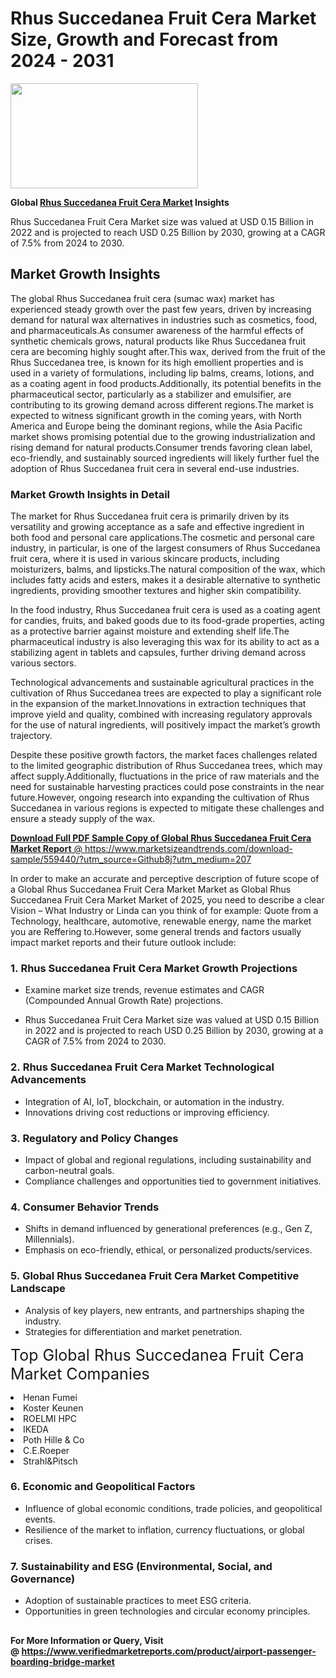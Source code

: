 <H1>Rhus Succedanea Fruit Cera Market Size, Growth and Forecast from 2024 - 2031</H1><img class="aligncenter size-medium wp-image-584254" src="https://thirdeyenews.in/wp-content/uploads/2024/09/Global-Market-Research-300x168.jpeg" alt="" width="300" height="168" /><p><strong>Global&nbsp;<a href="https://www.marketsizeandtrends.com/download-sample/559440/?utm_source=Github8j?utm_medium=207">Rhus Succedanea Fruit Cera Market</a> Insights</strong></p><p>Rhus Succedanea Fruit Cera Market size was valued at USD 0.15 Billion in 2022 and is projected to reach USD 0.25 Billion by 2030, growing at a CAGR of 7.5% from 2024 to 2030.</p><p><h2>Market Growth Insights</h2> <p>The global Rhus Succedanea fruit cera (sumac wax) market has experienced steady growth over the past few years, driven by increasing demand for natural wax alternatives in industries such as cosmetics, food, and pharmaceuticals.As consumer awareness of the harmful effects of synthetic chemicals grows, natural products like Rhus Succedanea fruit cera are becoming highly sought after.This wax, derived from the fruit of the Rhus Succedanea tree, is known for its high emollient properties and is used in a variety of formulations, including lip balms, creams, lotions, and as a coating agent in food products.Additionally, its potential benefits in the pharmaceutical sector, particularly as a stabilizer and emulsifier, are contributing to its growing demand across different regions.The market is expected to witness significant growth in the coming years, with North America and Europe being the dominant regions, while the Asia Pacific market shows promising potential due to the growing industrialization and rising demand for natural products.Consumer trends favoring clean label, eco-friendly, and sustainably sourced ingredients will likely further fuel the adoption of Rhus Succedanea fruit cera in several end-use industries.</p> <p><a href="#"></a></p> <h3>Market Growth Insights in Detail</h3> <p>The market for Rhus Succedanea fruit cera is primarily driven by its versatility and growing acceptance as a safe and effective ingredient in both food and personal care applications.The cosmetic and personal care industry, in particular, is one of the largest consumers of Rhus Succedanea fruit cera, where it is used in various skincare products, including moisturizers, balms, and lipsticks.The natural composition of the wax, which includes fatty acids and esters, makes it a desirable alternative to synthetic ingredients, providing smoother textures and higher skin compatibility.</p> <p>In the food industry, Rhus Succedanea fruit cera is used as a coating agent for candies, fruits, and baked goods due to its food-grade properties, acting as a protective barrier against moisture and extending shelf life.The pharmaceutical industry is also leveraging this wax for its ability to act as a stabilizing agent in tablets and capsules, further driving demand across various sectors.</p> <p>Technological advancements and sustainable agricultural practices in the cultivation of Rhus Succedanea trees are expected to play a significant role in the expansion of the market.Innovations in extraction techniques that improve yield and quality, combined with increasing regulatory approvals for the use of natural ingredients, will positively impact the market’s growth trajectory.</p> <p>Despite these positive growth factors, the market faces challenges related to the limited geographic distribution of Rhus Succedanea trees, which may affect supply.Additionally, fluctuations in the price of raw materials and the need for sustainable harvesting practices could pose constraints in the near future.However, ongoing research into expanding the cultivation of Rhus Succedanea in various regions is expected to mitigate these challenges and ensure a steady supply of the wax.</p> <p><a href="#"></p><p><span class=""><strong>Download Full PDF Sample Copy of Global Rhus Succedanea Fruit Cera Market Report</strong> @ <a href="https://www.marketsizeandtrends.com/download-sample/559440/?utm_source=Github8j?utm_medium=207" target="_blank">https://www.marketsizeandtrends.com/download-sample/559440/?utm_source=Github8j?utm_medium=207</a></span></p><p>In order to make an accurate and perceptive description of future scope of a Global&nbsp;Rhus Succedanea Fruit Cera Market Market as Global&nbsp;Rhus Succedanea Fruit Cera Market Market of 2025, you need to describe a clear Vision &ndash; What Industry or Linda can you think of for example: Quote from a Technology, healthcare, automotive, renewable energy, name the market you are Reffering to.However, some general trends and factors usually impact market reports and their future outlook include:</p><h3>1.&nbsp;<strong>Rhus Succedanea Fruit Cera Market Growth Projections</strong></h3><ul><li>Examine market size trends, revenue estimates and CAGR (Compounded Annual Growth Rate) projections.</li><li><p>Rhus Succedanea Fruit Cera Market size was valued at USD 0.15 Billion in 2022 and is projected to reach USD 0.25 Billion by 2030, growing at a CAGR of 7.5% from 2024 to 2030.</p></li></ul><h3>2.&nbsp;<strong>Rhus Succedanea Fruit Cera Market Technological Advancements</strong></h3><ul><li>Integration of AI, IoT, blockchain, or automation in the industry.</li><li>Innovations driving cost reductions or improving efficiency.</li></ul><h3>3.&nbsp;<strong>Regulatory and Policy Changes</strong></h3><ul><li>Impact of global and regional regulations, including sustainability and carbon-neutral goals.</li><li>Compliance challenges and opportunities tied to government initiatives.</li></ul><h3>4.&nbsp;<strong>Consumer Behavior Trends</strong></h3><ul><li>Shifts in demand influenced by generational preferences (e.g., Gen Z, Millennials).</li><li>Emphasis on eco-friendly, ethical, or personalized products/services.</li></ul><h3>5.&nbsp;<strong>Global Rhus Succedanea Fruit Cera Market Competitive Landscape</strong></h3><ul><li>Analysis of key players, new entrants, and partnerships shaping the industry.</li><li>Strategies for differentiation and market penetration.</li></ul><p data-pm-slice="1 1 []"><span style="color: inherit; font-family: inherit; font-size: 25px;">Top Global Rhus Succedanea Fruit Cera Market Companies</span></p><div class="" data-test-id=""><p><li>Henan Fumei</li><li> Koster Keunen</li><li> ROELMI HPC</li><li> IKEDA</li><li> Poth Hille & Co</li><li> C.E.Roeper</li><li> Strahl&Pitsch</li></p></div><h3>6.&nbsp;<strong>Economic and Geopolitical Factors</strong></h3><ul><li>Influence of global economic conditions, trade policies, and geopolitical events.</li><li>Resilience of the market to inflation, currency fluctuations, or global crises.</li></ul><h3>7.&nbsp;<strong>Sustainability and ESG (Environmental, Social, and Governance)</strong></h3><ul><li>Adoption of sustainable practices to meet ESG criteria.</li><li>Opportunities in green technologies and circular economy principles.</li></ul><h2><strong style="font-size: 14px;">For More Information or Query, Visit @&nbsp;</strong><a style="background-color: #ffffff; font-size: 14px;" href="https://www.marketsizeandtrends.com/report/rhus-succedanea-fruit-cera-market/" target="_blank">https://www.verifiedmarketreports.com/product/airport-passenger-boarding-bridge-market</a></h2>